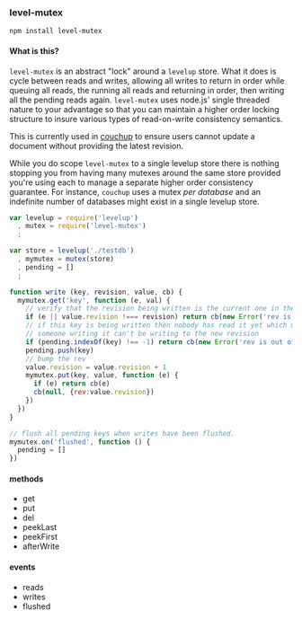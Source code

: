 ### level-mutex

`npm install level-mutex`

#### What is this?

`level-mutex` is an abstract "lock" around a `levelup` store. What it does is cycle between reads and writes, allowing all writes to return in order while queuing all reads, the running all reads and returning in order, then writing all the pending reads again. `level-mutex` uses node.js' single threaded nature to your advantage so that you can maintain a higher order locking structure to insure various types of read-on-write consistency semantics.

This is currently used in [couchup](http://github.com/mikeal/couchup) to ensure users cannot update a document without providing the latest revision.

While you do scope `level-mutex` to a single levelup store there is nothing stopping you from having many mutexes around the same store provided you're using each to manage a separate higher order consistency guarantee. For instance, `couchup` uses a mutex *per database* and an indefinite number of databases might exist in a single levelup store.

```javascript
var levelup = require('levelup')
  , mutex = require('level-mutex')
  ;

var store = levelup('./testdb')
  , mymutex = mutex(store)
  , pending = []
  ;

function write (key, revision, value, cb) {
  mymutex.get('key', function (e, val) {
    // verify that the revision being written is the current one in the database
    if (e || value.revision !=== revision) return cb(new Error('rev is out of date'))
    // if this key is being written then nobody has read it yet which means
    // someone writing it can't be writing to the new revision
    if (pending.indexOf(key) !== -1) return cb(new Error('rev is out of date'))
    pending.push(key)
    // bump the rev
    value.revision = value.revision + 1
    mymutex.put(key, value, function (e) {
      if (e) return cb(e)
      cb(null, {rev:value.revision})
    })
  })
}

// flush all pending keys when writes have been flushed.
mymutex.on('flushed', function () {
  pending = []
})
```

#### methods

* get
* put
* del
* peekLast
* peekFirst
* afterWrite


#### events

* reads
* writes
* flushed